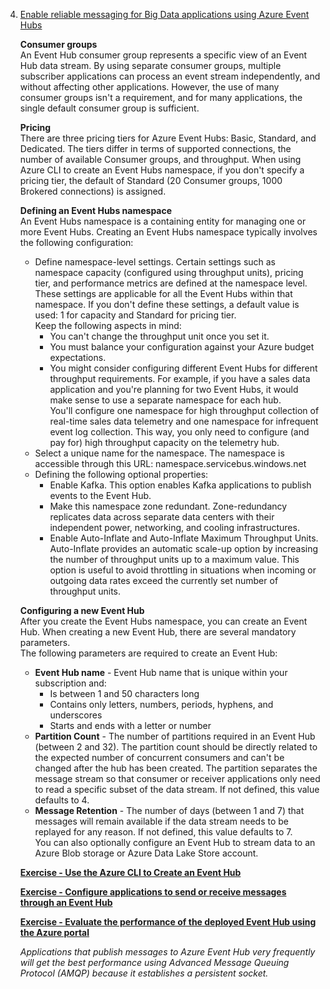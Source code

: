 4. [Enable reliable messaging for Big Data applications using Azure Event Hubs](https://docs.microsoft.com/en-us/learn/modules/enable-reliable-messaging-for-big-data-apps-using-event-hubs/)
    
    **Consumer groups**<br/>
    An Event Hub consumer group represents a specific view of an Event Hub data stream. By using separate consumer groups, multiple subscriber applications can process an event stream independently, and without affecting other applications. However, the use of many consumer groups isn't a requirement, and for many applications, the single default consumer group is sufficient.
    
    **Pricing**<br/>
    There are three pricing tiers for Azure Event Hubs: Basic, Standard, and Dedicated. The tiers differ in terms of supported connections, the number of available Consumer groups, and throughput. When using Azure CLI to create an Event Hubs namespace, if you don't specify a pricing tier, the default of Standard (20 Consumer groups, 1000 Brokered connections) is assigned.
    
    **Defining an Event Hubs namespace**<br/>
    An Event Hubs namespace is a containing entity for managing one or more Event Hubs. Creating an Event Hubs namespace typically involves the following configuration:
    - Define namespace-level settings.
      Certain settings such as namespace capacity (configured using throughput units), pricing tier, and performance metrics are defined at the namespace level. These settings are applicable for all the Event Hubs within that namespace. If you don't define these settings, a default value is used: 1 for capacity and Standard for pricing tier.<br/>
      Keep the following aspects in mind:
      - You can't change the throughput unit once you set it.
      - You must balance your configuration against your Azure budget expectations.
      - You might consider configuring different Event Hubs for different throughput requirements. For example, if you have a sales data application and you're planning for two Event Hubs, it would make sense to use a separate namespace for each hub.<br/>
      You'll configure one namespace for high throughput collection of real-time sales data telemetry and one namespace for infrequent event log collection. This way, you only need to configure (and pay for) high throughput capacity on the telemetry hub.
    - Select a unique name for the namespace. The namespace is accessible through this URL: namespace.servicebus.windows.net
    - Defining the following optional properties:
      - Enable Kafka. This option enables Kafka applications to publish events to the Event Hub.
      - Make this namespace zone redundant. Zone-redundancy replicates data across separate data centers with their independent power, networking, and cooling infrastructures.
      - Enable Auto-Inflate and Auto-Inflate Maximum Throughput Units. Auto-Inflate provides an automatic scale-up option by increasing the number of throughput units up to a maximum value. This option is useful to avoid throttling in situations when incoming or outgoing data rates exceed the currently set number of throughput units.
      
    **Configuring a new Event Hub**<br/>
    After you create the Event Hubs namespace, you can create an Event Hub. When creating a new Event Hub, there are several mandatory parameters.<br/>
    The following parameters are required to create an Event Hub:
    - **Event Hub name** - Event Hub name that is unique within your subscription and:
      - Is between 1 and 50 characters long
      - Contains only letters, numbers, periods, hyphens, and underscores
      - Starts and ends with a letter or number
    - **Partition Count** - The number of partitions required in an Event Hub (between 2 and 32). The partition count should be directly related to the expected number of concurrent consumers and can't be changed after the hub has been created. The partition separates the message stream so that consumer or receiver applications only need to read a specific subset of the data stream. If not defined, this value defaults to 4.
    - **Message Retention** - The number of days (between 1 and 7) that messages will remain available if the data stream needs to be replayed for any reason. If not defined, this value defaults to 7.<br/>
    You can also optionally configure an Event Hub to stream data to an Azure Blob storage or Azure Data Lake Store account.
    
    [**Exercise - Use the Azure CLI to Create an Event Hub**](https://docs.microsoft.com/en-gb/learn/modules/enable-reliable-messaging-for-big-data-apps-using-event-hubs/3-exercise-create-an-event-hub-using-azure-cli)
    
    [**Exercise - Configure applications to send or receive messages through an Event Hub**](https://docs.microsoft.com/en-gb/learn/modules/enable-reliable-messaging-for-big-data-apps-using-event-hubs/5-exercise-configure-applications-to-send-or-receive-messages-through-an-event-hub)
    
    [**Exercise - Evaluate the performance of the deployed Event Hub using the Azure portal**](https://docs.microsoft.com/en-gb/learn/modules/enable-reliable-messaging-for-big-data-apps-using-event-hubs/7-exercise-evaluate-the-performance-of-the-deployed-event-hub-using-the-azure-portal)
    
    *Applications that publish messages to Azure Event Hub very frequently will get the best performance using Advanced Message Queuing Protocol (AMQP) because it establishes a persistent socket.*
